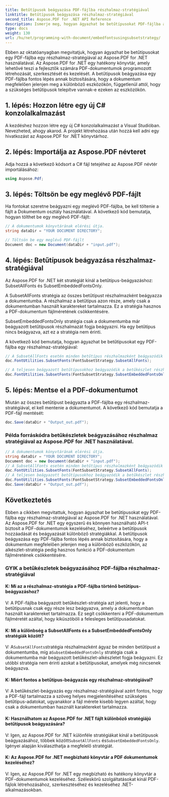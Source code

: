 ```yaml
---
title: Betűtípusok beágyazása PDF-fájlba részhalmaz-stratégiával
linktitle: Betűtípusok beágyazása részhalmaz-stratégiával
second_title: Aspose.PDF for .NET API Reference
description: Ismerje meg, hogyan ágyazhat be betűtípusokat PDF-fájlba a Subset Strategy segítségével az Aspose.PDF for .NET használatával. Csak a szükséges karakterek beágyazásával optimalizálhatja PDF méretét.
type: docs
weight: 130
url: /hu/net/programming-with-document/embedfontsusingsubsetstrategy/
---
```

Ebben az oktatóanyagban megvitatjuk, hogyan ágyazhat be betűtípusokat egy PDF-fájlba egy részhalmaz-stratégiával az Aspose.PDF for .NET használatával. Az Aspose.PDF for .NET egy hatékony könyvtár, amely lehetővé teszi a fejlesztők számára PDF-dokumentumok programozott létrehozását, szerkesztését és kezelését. A betűtípusok beágyazása egy PDF-fájlba fontos lépés annak biztosítására, hogy a dokumentum megfelelően jelenjen meg a különböző eszközökön, függetlenül attól, hogy a szükséges betűtípusok telepítve vannak-e ezeken az eszközökön.

## 1. lépés: Hozzon létre egy új C# konzolalkalmazást
A kezdéshez hozzon létre egy új C# konzolalkalmazást a Visual Studióban. Nevezheted, ahogy akarod. A projekt létrehozása után hozzá kell adni egy hivatkozást az Aspose.PDF for .NET könyvtárhoz.

## 2. lépés: Importálja az Aspose.PDF névteret
Adja hozzá a következő kódsort a C# fájl tetejéhez az Aspose.PDF névtér importálásához:

```csharp
using Aspose.Pdf;
```

## 3. lépés: Töltsön be egy meglévő PDF-fájlt
Ha fontokat szeretne beágyazni egy meglévő PDF-fájlba, be kell töltenie a fájlt a Dokumentum osztály használatával. A következő kód bemutatja, hogyan tölthet be egy meglévő PDF-fájlt:

```csharp
// A dokumentumok könyvtárának elérési útja.
string dataDir = "YOUR DOCUMENT DIRECTORY";

// Töltsön be egy meglévő PDF-fájlt
Document doc = new Document(dataDir + "input.pdf");
```

## 4. lépés: Betűtípusok beágyazása részhalmaz-stratégiával
Az Aspose.PDF for .NET két stratégiát kínál a betűtípus-beágyazáshoz: SubsetAllFonts és SubsetEmbeddedFontsOnly.

A SubsetAllFonts stratégia az összes betűtípust részhalmazként beágyazza a dokumentumba. A részhalmaz a betűtípus azon része, amely csak a dokumentumban használt karaktereket tartalmazza. Ez a stratégia hasznos a PDF-dokumentum fájlméretének csökkentésére.

SubsetEmbeddedFontsOnly stratégia csak a dokumentumba már beágyazott betűtípusok részhalmazát fogja beágyazni. Ha egy betűtípus nincs beágyazva, azt ez a stratégia nem érinti.

A következő kód bemutatja, hogyan ágyazhat be betűtípusokat egy PDF-fájlba egy részhalmaz-stratégiával:

```csharp
// A SubsetAllFonts esetén minden betűtípus részhalmazként beágyazódik a dokumentumba.
doc.FontUtilities.SubsetFonts(FontSubsetStrategy.SubsetAllFonts);

// A teljesen beágyazott betűtípusokhoz beágyazódik a betűkészlet részhalmaz, de a dokumentumba nem beágyazott betűtípusokat ez nem érinti.
doc.FontUtilities.SubsetFonts(FontSubsetStrategy.SubsetEmbeddedFontsOnly);
```

## 5. lépés: Mentse el a PDF-dokumentumot
Miután az összes betűtípust beágyazta a PDF-fájlba egy részhalmaz-stratégiával, el kell mentenie a dokumentumot. A következő kód bemutatja a PDF-fájl mentését:

```csharp
doc.Save(dataDir + "Output_out.pdf");
```

### Példa forráskódra betűkészletek beágyazásához részhalmaz stratégiával az Aspose.PDF for .NET használatával. 

```csharp
// A dokumentumok könyvtárának elérési útja.
string dataDir = "YOUR DOCUMENT DIRECTORY";
Document doc = new Document(dataDir + "input.pdf");
// A SubsetAllFonts esetén minden betűtípus részhalmazként beágyazódik a dokumentumba.
doc.FontUtilities.SubsetFonts(FontSubsetStrategy.SubsetAllFonts);
// A teljesen beágyazott betűtípusokhoz beágyazódik a betűkészlet részhalmaz, de a dokumentumba nem beágyazott betűtípusokat ez nem érinti.
doc.FontUtilities.SubsetFonts(FontSubsetStrategy.SubsetEmbeddedFontsOnly);
doc.Save(dataDir + "Output_out.pdf");
```

## Következtetés
Ebben a cikkben megvitattuk, hogyan ágyazhat be betűtípusokat egy PDF-fájlba egy részhalmaz-stratégiával az Aspose.PDF for .NET használatával. Az Aspose.PDF for .NET egy egyszerű és könnyen használható API-t biztosít a PDF-dokumentumok kezeléséhez, beleértve a betűtípusok hozzáadását és beágyazását különböző stratégiákkal. A betűtípusok beágyazása egy PDF-fájlba fontos lépés annak biztosítására, hogy a dokumentum megfelelően jelenjen meg a különböző eszközökön, az alkészlet-stratégia pedig hasznos funkció a PDF-dokumentum fájlméretének csökkentésére.

### GYIK a betűkészletek beágyazásához PDF-fájlba részhalmaz-stratégiával

#### K: Mi az a részhalmaz-stratégia a PDF-fájlba történő betűtípus-beágyazáshoz?

V: A PDF-fájlba beágyazott betűkészlet-stratégia azt jelenti, hogy a betűtípusnak csak egy része lesz beágyazva, amely a dokumentumban használt karaktereket tartalmazza. Ez segít csökkenteni a PDF-dokumentum fájlméretét azáltal, hogy kiküszöböli a felesleges betűtípusadatokat.

#### K: Mi a különbség a SubsetAllFonts és a SubsetEmbeddedFontsOnly stratégiák között?

 V: A`SubsetAllFonts`stratégia részhalmazként ágyaz be minden betűtípust a dokumentumba, míg a`SubsetEmbeddedFontsOnly` stratégia csak a dokumentumba már beágyazott betűkészlet-alkészletet fogja beágyazni. Ez utóbbi stratégia nem érinti azokat a betűtípusokat, amelyek még nincsenek beágyazva.

#### K: Miért fontos a betűtípus-beágyazás egy részhalmaz-stratégiával?

V: A betűkészlet-beágyazás egy részhalmaz-stratégiával azért fontos, hogy a PDF-fájl tartalmazza a szöveg helyes megjelenítéséhez szükséges betűtípus-adatokat, ugyanakkor a fájl mérete kisebb legyen azáltal, hogy csak a dokumentumban használt karaktereket tartalmazza.

#### K: Használhatom az Aspose.PDF for .NET fájlt különböző stratégiájú betűtípusok beágyazására?

 V: Igen, az Aspose.PDF for .NET különféle stratégiákat kínál a betűtípusok beágyazásához, többek között`SubsetAllFonts` és`SubsetEmbeddedFontsOnly`. Igényei alapján kiválaszthatja a megfelelő stratégiát.

#### K: Az Aspose.PDF for .NET megbízható könyvtár a PDF dokumentumok kezeléséhez?

V: Igen, az Aspose.PDF for .NET egy megbízható és hatékony könyvtár a PDF-dokumentumok kezeléséhez. Széleskörű szolgáltatásokat kínál PDF-fájlok létrehozásához, szerkesztéséhez és kezeléséhez .NET-alkalmazásokban.
